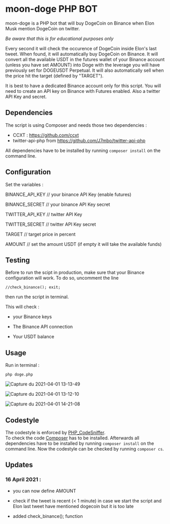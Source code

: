 # moon-doge PHP BOT

moon-doge is a PHP bot that will buy DogeCoin on Binance when Elon Musk mention DogeCoin on twitter.

*Be aware that this is for educational purposes only*

Every second it will check the occurence of DogeCoin inside Elon's last tweet. 
When found, it will automatically buy DogeCoin on Binance.
It will convert all the available USDT in the futures wallet of your Binance account (unless you have set AMOUNT) into Doge with the leverage you will have previously set for DOGEUSDT Perpetual. It will also automatically sell when the price hit the target (defined by "TARGET").

It is best to have a dedicated Binance account only for this script.
You will need to create an API key on Binance with Futures enabled. Also a twitter API Key and secret.

## Dependencies

The script is using Composer and needs those two dependencies : 
- CCXT : https://github.com/ccxt
- twitter-api-php from https://github.com/J7mbo/twitter-api-php

All dependencies have to be installed by running `composer install` on the command line.

## Configuration

Set the variables :

BINANCE_API_KEY // your binance API Key (enable futures)

BINANCE_SECRET // your binance API Key secret

TWITTER_API_KEY // twitter API Key

TWITTER_SECRET // twitter API Key secret

TARGET // target price in percent 

AMOUNT // set the amount USDT (if empty it will take the available funds)

## Testing

Before to run the scipt in production, make sure that your Binance configuration will work. To do so, uncomment the line

    //check_binance(); exit;
    
then run the script in terminal.

This will check :

  - your Binance keys

  - The Binance API connection

  - Your USDT balance


## Usage

Run in terminal : 

    php doge.php



![Capture du 2021-04-01 13-13-49](https://user-images.githubusercontent.com/72351273/113289538-a308c780-92f0-11eb-8d56-d551bfde6069.png)

![Capture du 2021-04-01 13-12-10](https://user-images.githubusercontent.com/72351273/113289479-8ff5f780-92f0-11eb-8872-a2a001591f2b.png)

![Capture du 2021-04-01 14-21-08](https://user-images.githubusercontent.com/72351273/113293015-8753f000-92f5-11eb-836b-b01451628288.png)

## Codestyle

The codestyle is enforced by [PHP_CodeSniffer](https://github.com/squizlabs/PHP_CodeSniffer).  
To check the code [Composer](https://getcomposer.org/) has to be installed. Afterwards all dependencies have to be installed by running `composer install` on the command line. Now the codestyle can be checked by running `composer cs`.


## Updates

### 16 April 2021 : 
 
   - you can now define AMOUNT
   
   - check if the tweet is recent (< 1 minute) in case we start the script and Elon last tweet have mentioned dogecoin but it is too late
   
   - added check_binance(); function
        
        

